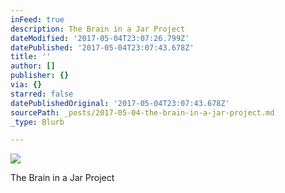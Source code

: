 ```yaml
---
inFeed: true
description: The Brain in a Jar Project
dateModified: '2017-05-04T23:07:26.799Z'
datePublished: '2017-05-04T23:07:43.678Z'
title: ''
author: []
publisher: {}
via: {}
starred: false
datePublishedOriginal: '2017-05-04T23:07:43.678Z'
sourcePath: _posts/2017-05-04-the-brain-in-a-jar-project.md
_type: Blurb

---
```

![](https://the-grid-user-content.s3-us-west-2.amazonaws.com/eb7f403c-d967-4e67-bf65-433ed8c41dbb.jpg)

The Brain in a Jar Project